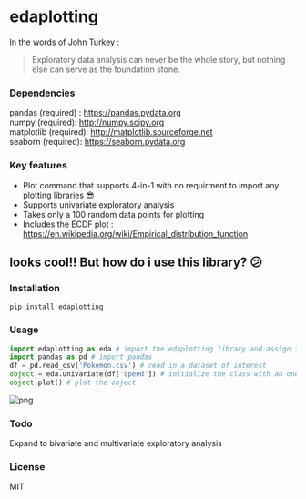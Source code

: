 # edaplotting

In the words of John Turkey :
> Exploratory data analysis can never be the whole story, but nothing else can serve as the foundation stone.


### Dependencies

pandas (required) : https://pandas.pydata.org  
numpy (required): http://numpy.scipy.org  
matplotlib (required): http://matplotlib.sourceforge.net  
seaborn (required): https://seaborn.pydata.org  

### Key features

* Plot command that supports 4-in-1 with no requirment to import any plotting libraries :sunglasses:
* Supports univariate exploratory analysis 
* Takes only a 100 random data points for plotting
* Includes the ECDF plot : https://en.wikipedia.org/wiki/Empirical_distribution_function

## looks cool!! But how do i use this library? :confused:

### Installation

```
pip install edaplotting
```

### Usage

```python
import edaplotting as eda # import the edaplotting library and assign the alias eda
import pandas as pd # import pandas
df = pd.read_csv('Pokemon.csv') # read in a dataset of interest 
object = eda.univariate(df['Speed']) # initialize the class with an one-dimensional array
object.plot() # plot the object
```

![png](image.png)


### Todo

Expand to bivariate and multivariate exploratory analysis

### License

MIT
